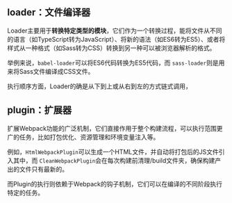 ## loader：文件编译器

Loader主要用于**转换特定类型的模块**，它们作为一个转换过程，能将文件从不同的语言（如TypeScript转为JavaScript）、将新的语法（如ES6转为ES5）、或者将样式从一种格式（如Sass转为CSS）转换到另一种可以被浏览器解析的格式。

举例来说，`babel-loader`可以将ES6代码转换为ES5代码，而 `sass-loader`则是用来将Sass文件编译成CSS文件。

执行顺序方面，Loader的确是从下到上或从右到左的方式链式调用，

## plugin：扩展器

扩展Webpack功能的广泛机制，它们直接作用于整个构建流程，可以执行范围更广的任务，比如打包优化、资源管理和环境变量注入等。

例如，`HtmlWebpackPlugin`可以生成一个HTML文件，并自动将打包后的JS文件引入其中，而 `CleanWebpackPlugin`会在每次构建前清理/build文件夹，确保构建产出的文件只有最新的。

而Plugin的执行则依赖于Webpack的钩子机制，它们可以在编译的不同阶段执行特定的任务。
